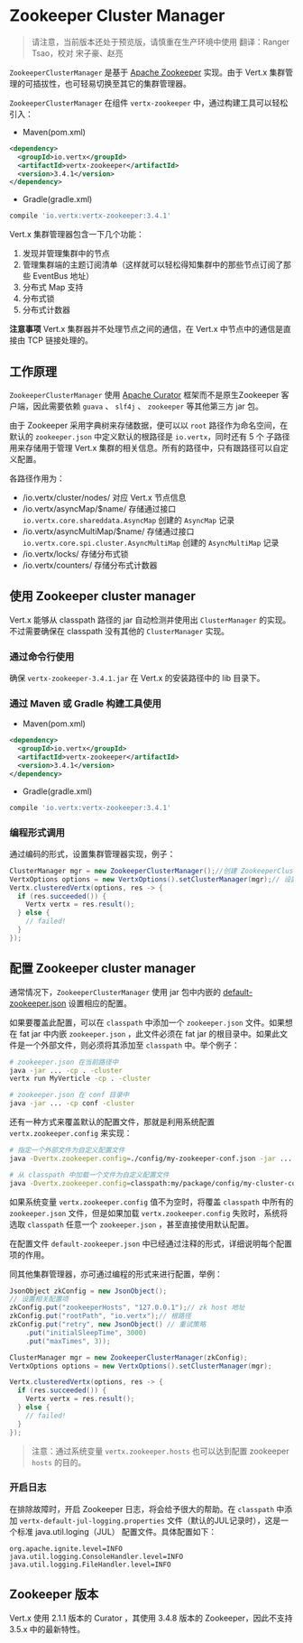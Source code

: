 # Zookeeper Cluster Manager

> 请注意，当前版本还处于预览版，请慎重在生产环境中使用
> 翻译：Ranger Tsao，校对 宋子豪、赵亮

`ZookeeperClusterManager` 是基于 [Apache Zookeeper](https://zookeeper.apache.org) 实现。由于 Vert.x 集群管理的可插拔性，也可轻易切换至其它的集群管理器。

`ZookeeperClusterManager` 在组件 `vertx-zookeeper` 中，通过构建工具可以轻松引入：

- Maven(pom.xml)

```xml
<dependency>
  <groupId>io.vertx</groupId>
  <artifactId>vertx-zookeeper</artifactId>
  <version>3.4.1</version>
</dependency>
```

- Gradle(gradle.xml)

```groovy
compile 'io.vertx:vertx-zookeeper:3.4.1'
```

Vert.x 集群管理器包含一下几个功能：

1. 发现并管理集群中的节点
2. 管理集群端的主题订阅清单（这样就可以轻松得知集群中的那些节点订阅了那些 EventBus 地址）
3. 分布式 Map 支持
4. 分布式锁
5. 分布式计数器

**注意事项**
Vert.x 集群器并不处理节点之间的通信，在 Vert.x 中节点中的通信是直接由 TCP 链接处理的。

## 工作原理

`ZookeeperClusterManager` 使用 [Apache Curator](http://curator.apache.org/) 框架而不是原生Zookeeper 客户端，因此需要依赖 `guava` 、 `slf4j` 、 `zookeeper` 等其他第三方 jar 包。

由于 Zookeeper 采用字典树来存储数据，便可以以 `root` 路径作为命名空间，在默认的 `zookeeper.json` 中定义默认的根路径是 `io.vertx`，同时还有 5 个 子路径用来存储用于管理 Vert.x 集群的相关信息。所有的路径中，只有跟路径可以自定义配置。

各路径作用为：

- /io.vertx/cluster/nodes/ 对应 Vert.x 节点信息
- /io.vertx/asyncMap/$name/ 存储通过接口 `io.vertx.core.shareddata.AsyncMap` 创建的 `AsyncMap` 记录
- /io.vertx/asyncMultiMap/$name/ 存储通过接口 `io.vertx.core.spi.cluster.AsyncMultiMap` 创建的 `AsyncMultiMap` 记录
- /io.vertx/locks/ 存储分布式锁
- /io.vertx/counters/ 存储分布式计数器

## 使用 Zookeeper cluster manager

Vert.x 能够从 classpath 路径的 jar 自动检测并使用出 `ClusterManager` 的实现。不过需要确保在 classpath 没有其他的 `ClusterManager` 实现。

### 通过命令行使用

确保 `vertx-zookeeper-3.4.1.jar` 在 Vert.x 的安装路径中的 lib 目录下。

### 通过 Maven 或 Gradle 构建工具使用

- Maven(pom.xml)

```xml
<dependency>
  <groupId>io.vertx</groupId>
  <artifactId>vertx-zookeeper</artifactId>
  <version>3.4.1</version>
</dependency>
```

- Gradle(gradle.xml)

```groovy
compile 'io.vertx:vertx-zookeeper:3.4.1'
```

### 编程形式调用

通过编码的形式，设置集群管理器实现，例子：

```java
ClusterManager mgr = new ZookeeperClusterManager();//创建 ZookeeperClusterManager
VertxOptions options = new VertxOptions().setClusterManager(mgr);// 设置集群管理器
Vertx.clusteredVertx(options, res -> {
  if (res.succeeded()) {
    Vertx vertx = res.result();
  } else {
    // failed!
  }
});
```

## 配置 Zookeeper cluster manager

通常情况下，`ZookeeperClusterManager` 使用 jar 包中内嵌的 [default-zookeeper.json](https://github.com/vert-x3/vertx-zookeeper/blob/master/src/main/resources/default-zookeeper.json) 设置相应的配置。

如果要覆盖此配置，可以在 `classpath` 中添加一个 `zookeeper.json` 文件。如果想在 fat jar 中内嵌 `zookeeper.json` ，此文件必须在 fat jar 的根目录中。如果此文件是一个外部文件，则必须将其添加至 `classpath` 中。举个例子：

```bash
# zookeeper.json 在当前路径中
java -jar ... -cp . -cluster
vertx run MyVerticle -cp . -cluster

# zookeeper.json 在 conf 目录中
java -jar ... -cp conf -cluster
```

还有一种方式来覆盖默认的配置文件，那就是利用系统配置 `vertx.zookeeper.config` 来实现：

```bash
# 指定一个外部文件为自定义配置文件
java -Dvertx.zookeeper.config=./config/my-zookeeper-conf.json -jar ... -cluster

# 从 classpath 中加载一个文件为自定义配置文件
java -Dvertx.zookeeper.config=classpath:my/package/config/my-cluster-config.json -jar ... -cluster
```

如果系统变量 `vertx.zookeeper.config` 值不为空时，将覆盖 `classpath` 中所有的 `zookeeper.json` 文件，但是如果加载 `vertx.zookeeper.config` 失败时，系统将选取 `classpath` 任意一个 `zookeeper.json` ，甚至直接使用默认配置。

在配置文件 `default-zookeeper.json` 中已经通过注释的形式，详细说明每个配置项的作用。

同其他集群管理器，亦可通过编程的形式来进行配置，举例：

```java
JsonObject zkConfig = new JsonObject();
// 设置相关配置项
zkConfig.put("zookeeperHosts", "127.0.0.1");// zk host 地址
zkConfig.put("rootPath", "io.vertx");// 根路径
zkConfig.put("retry", new JsonObject() // 重试策略
    .put("initialSleepTime", 3000)
    .put("maxTimes", 3));

ClusterManager mgr = new ZookeeperClusterManager(zkConfig);
VertxOptions options = new VertxOptions().setClusterManager(mgr);

Vertx.clusteredVertx(options, res -> {
  if (res.succeeded()) {
    Vertx vertx = res.result();
  } else {
    // failed!
  }
});
```

> 注意：通过系统变量 `vertx.zookeeper.hosts` 也可以达到配置 zookeeper `hosts` 的目的。

### 开启日志

在排除故障时，开启 Zookeeper 日志，将会给予很大的帮助。在 `classpath` 中添加 `vertx-default-jul-logging.properties` 文件（默认的JUL记录时），这是一个标准 java.util.loging（JUL） 配置文件。具体配置如下：

```
org.apache.ignite.level=INFO
java.util.logging.ConsoleHandler.level=INFO
java.util.logging.FileHandler.level=INFO
```

## Zookeeper 版本

Vert.x 使用 2.1.1 版本的 Curator ，其使用 3.4.8 版本的 Zookeeper，因此不支持 3.5.x 中的最新特性。